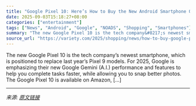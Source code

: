 ```yaml
---
title: "Google Pixel 10: Here’s How to Buy the New Android Smartphone Online"
date: 2025-09-03T15:18:27+08:00
categories: ["entertainment"]
tags: ["News", "Android", "Google", "NOADS", "Shopping", "Smartphones"]
summary: "The new Google Pixel 10 is the tech company&#8217;s newest smartphone, which is positioned to replace last year&#8217;s Pixel 9 models. For 2025, Google is emphasizing their new Google Gemini (A.I.) p"
source_url: "https://variety.com/2025/shopping/news/how-to-buy-google-pixel-10-smartphone-online-1236505996/"
---
```


The new Google Pixel 10 is the tech company&#8217;s newest smartphone, which is positioned to replace last year&#8217;s Pixel 9 models. For 2025, Google is emphasizing their new Google Gemini (A.I.) performance and features to help you complete tasks faster, while allowing you to snap better photos. The Google Pixel 10 is available on Amazon, [&#8230;]

---

*来源: [原文链接](https://variety.com/2025/shopping/news/how-to-buy-google-pixel-10-smartphone-online-1236505996/)*
